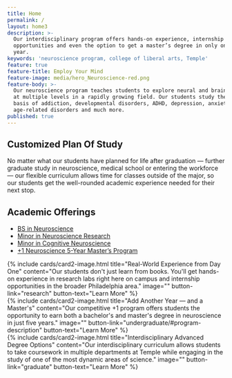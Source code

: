 ```yaml
---
title: Home
permalink: /
layout: home3
description: >-
  Our interdisciplinary program offers hands-on experience, internship
  opportunities and even the option to get a master’s degree in only one extra
  year.
keywords: 'neuroscience program, college of liberal arts, Temple'
feature: true
feature-title: Employ Your Mind
feature-image: media/hero_Neuroscience-red.png
feature-body: >-
  Our neuroscience program teaches students to explore neural and brain function
  at multiple levels in a rapidly growing field. Our students study the neural
  basis of addiction, developmental disorders, ADHD, depression, anxiety,
  age-related disorders and much more.
published: true
---
```

## Customized Plan Of Study
No matter what our students have planned for life after graduation — further graduate study in neuroscience, medical school or entering the workforce — our flexible curriculum allows time for classes outside of the major, so our students get the well-rounded academic experience needed for their next stop.

## Academic Offerings 
- [BS in Neuroscience](#bs-in-neuroscience)
- [Minor in Neuroscience Research](#minor-in-neuroscience-research)
- [Minor in Cognitive Neuroscience](#minor-in-cognitive-neuroscience)
- [+1 Neuroscience 5-Year Master’s Program](#1-neuroscience-5-year-masters-program)

<div class="row row-wide">
  <div class="col m12 l4">{% include cards/card2-image.html
    title="Real-World Experience from Day One"
    content="Our students don't just learn from books. You'll get hands-on experience in research labs right here on campus and internship opportunities in the broader Philadelphia area."
    image=""
    button-link="research"
    button-text="Learn More" %}
  </div>
  <div class="row row-wide">
    <div class="col m12 l4">{% include cards/card2-image.html
      title="Add Another Year — and a Master's"
      content="Our competitive +1 program offers students the opportunity to earn both a bachelor's and master's degree in neuroscience in just five years."
      image=""
      button-link="undergraduate/#program-description"
      button-text="Learn More" %}
    </div>
    <div class="row row-wide">
      <div class="col m12 l4">{% include cards/card2-image.html
        title="Interdisciplinary Advanced Degree Options"
        content="Our interdisciplinary curriculum allows students to take coursework in multiple departments at Temple while engaging in the study of one of the most dynamic areas of science."
        image=""
        button-link="graduate"
        button-text="Learn More" %}
      </div>
</div>
